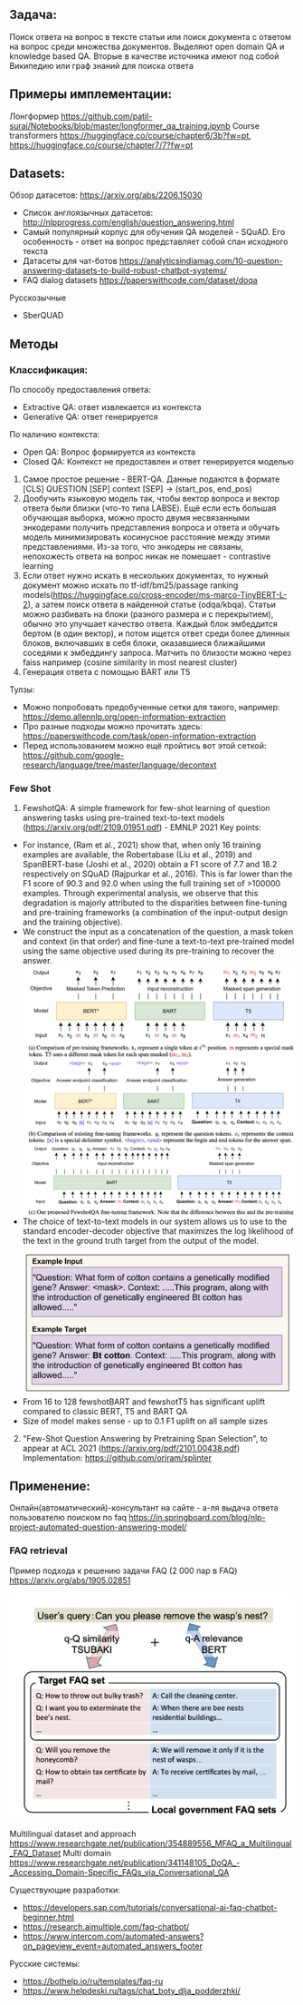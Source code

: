 ## Задача:
Поиск ответа на вопрос в тексте статьи или поиск документа с ответом на вопрос среди множества документов. 
Выделяют open domain QA и knowledge based QA. Вторые в качестве источника имеют под собой Википедию или граф знаний для поиска ответа

## Примеры имплементации:
Лонгформер https://github.com/patil-suraj/Notebooks/blob/master/longformer_qa_training.ipynb
Course transformers https://huggingface.co/course/chapter6/3b?fw=pt, https://huggingface.co/course/chapter7/7?fw=pt

## Datasets:
Обзор датасетов: https://arxiv.org/abs/2206.15030
- Список англоязычных датасетов: http://nlpprogress.com/english/question_answering.html
- Самый популярный корпус для обучения QA моделей - SQuAD. Его особенность - ответ на вопрос представляет собой спан исходного текста
- Датасеты для чат-ботов https://analyticsindiamag.com/10-question-answering-datasets-to-build-robust-chatbot-systems/
- FAQ dialog datasets https://paperswithcode.com/dataset/doqa

Русскозычные
- SberQUAD

## Методы

### Классификация:

По способу предоставления ответа:
- Extractive QA: ответ извлекается из контекста 
- Generative QA: ответ генерируется 

По наличию контекста:
- Open QA: Вопрос формируется из контекста
- Closed QA: Контекст не предоставлен и ответ генерируется моделью

1. Самое простое решение - BERT-QA. Данные подаются в формате [CLS] QUESTION [SEP] context [SEP] -> (start_pos, end_pos)
2. Дообучить языковую модель так, чтобы вектор вопроса и вектор ответа были близки (что-то типа LABSE). Ещё если есть большая обучающая выборка, можно просто двумя несвязанными энкодерами получить представления вопроса и ответа и обучать модель минимизировать косинусное расстояние между этими представлениями. Из-за того, что энкодеры не связаны, непохожесть ответа на вопрос никак не помешает -  contrastive learning
3. Если ответ нужно искать в нескольких документах, то нужный документ можно искать по tf-idf/bm25/passage ranking models(https://huggingface.co/cross-encoder/ms-marco-TinyBERT-L-2), а затем поиск ответа в найденной статье (odqa/kbqa). Статьи можно разбивать на блоки (разного размера и с перекрытием), обычно это улучшает качество ответа. Каждый блок эмбеддится бертом (в один вектор), и потом ищется ответ среди более длинных блоков, включавших в себя блоки, оказавшиеся ближайшими соседями к эмбеддингу запроса.
Матчить по близости можно через faiss например (cosine similarity in most nearest cluster)
4. Генерация ответа с помощью BART или T5

Тулзы:

- Можно попробовать предобученные сетки для такого, например: https://demo.allennlp.org/open-information-extraction
- Про разные подходы можно прочитать здесь: https://paperswithcode.com/task/open-information-extraction
- Перед использованием можно ещё пройтись вот этой сеткой: https://github.com/google-research/language/tree/master/language/decontext

### Few Shot
1. FewshotQA: A simple framework for few-shot learning of question answering tasks using pre-trained text-to-text models (https://arxiv.org/pdf/2109.01951.pdf) -  EMNLP 2021
Key points:
- For instance, (Ram et al., 2021) show that, when only 16 training examples are available, the Robertabase (Liu et al., 2019) and SpanBERT-base (Joshi
et al., 2020) obtain a F1 score of 7.7 and 18.2 respectively on SQuAD (Rajpurkar et al., 2016). This is far lower than the F1 score of 90.3 and 92.0 when using the full training set of >100000 examples. Through experimental analysis, we observe that this degradation is majorly attributed to the disparities between fine-tuning and pre-training frameworks (a combination of the input-output design and the training objective).
- We construct the input as a concatenation of the question, a mask token and context (in that order) and fine-tune a text-to-text pre-trained
model using the same objective used during its pre-training to recover the answer.
![qa1](pics/qa1.png "Few-shotQA-idea")
- The choice of text-to-text models in our system allows us to use to the standard encoder-decoder objective that maximizes the log likelihood of the text in the ground truth target from the output of the model.
![qa2](pics/qa2.png "Few-shotQA-data")
- From 16 to 128 fewshotBART and fewshotT5 has significant uplift compared to classic BERT, T5 and BART QA
- Size of model makes sense - up to 0.1 F1 uplift on all sample sizes

2. "Few-Shot Question Answering by Pretraining Span Selection", to appear at ACL 2021 (https://arxiv.org/pdf/2101.00438.pdf)
Implementation: https://github.com/oriram/splinter


## Применение:
Онлайн(автоматический)-консультант на сайте - а-ля выдача ответа пользователю поиском по faq
https://in.springboard.com/blog/nlp-project-automated-question-answering-model/


### FAQ retrieval
Пример подхода к решению задачи FAQ (2 000 пар в FAQ) https://arxiv.org/abs/1905.02851

![QA-faq](pics/qa.png "FAQ QA (localgov)")

Multilingual dataset and approach https://www.researchgate.net/publication/354889556_MFAQ_a_Multilingual_FAQ_Dataset
Multi domain https://www.researchgate.net/publication/341148105_DoQA_-_Accessing_Domain-Specific_FAQs_via_Conversational_QA

Существующие разработки:
- https://developers.sap.com/tutorials/conversational-ai-faq-chatbot-beginner.html
- https://research.aimultiple.com/faq-chatbot/
- https://www.intercom.com/automated-answers?on_pageview_event=automated_answers_footer

Русские системы:
- https://bothelp.io/ru/templates/faq-ru
- https://www.helpdeski.ru/tags/chat_boty_dlja_podderzhki/



